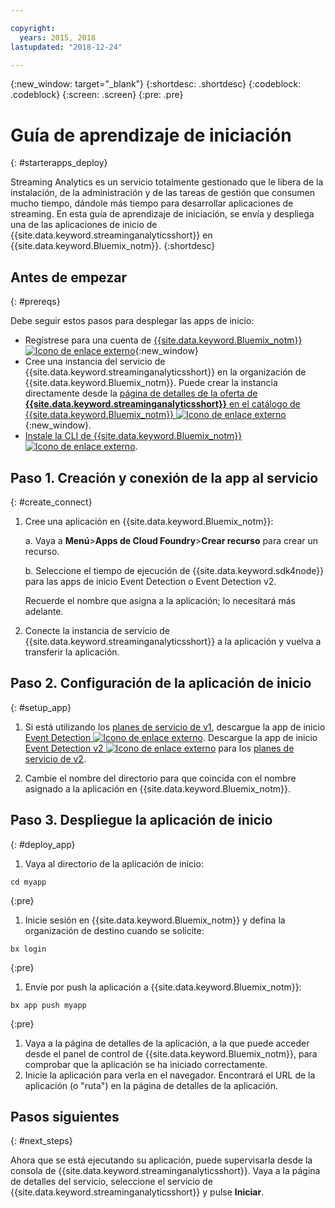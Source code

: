```yaml
---

copyright:
  years: 2015, 2018
lastupdated: "2018-12-24"

---
```


<!-- Attribute definitions -->
{:new_window: target="_blank"}
{:shortdesc: .shortdesc}
{:codeblock: .codeblock}
{:screen: .screen}
{:pre: .pre}

# Guía de aprendizaje de iniciación
{: #starterapps_deploy}

Streaming Analytics es un servicio totalmente gestionado que le libera de la instalación, de la administración y de las tareas de gestión que consumen mucho tiempo, dándole más tiempo para desarrollar aplicaciones de streaming. En esta guía de aprendizaje de iniciación, se envía y despliega una de las aplicaciones de inicio de {{site.data.keyword.streaminganalyticsshort}} en {{site.data.keyword.Bluemix_notm}}.
{:shortdesc}


## Antes de empezar
{: #prereqs}

Debe seguir estos pasos para desplegar las apps de inicio:

* Regístrese para una cuenta de [{{site.data.keyword.Bluemix_notm}} ![Icono de enlace externo](../../icons/launch-glyph.svg "Icono de enlace externo")](https://{DomainName}/registration){:new_window}
* Cree una instancia del servicio de {{site.data.keyword.streaminganalyticsshort}} en la organización de {{site.data.keyword.Bluemix_notm}}. Puede crear la instancia directamente desde la [página de detalles de la oferta de **{{site.data.keyword.streaminganalyticsshort}}** en el catálogo de {{site.data.keyword.Bluemix_notm}} ![Icono de enlace externo](../../icons/launch-glyph.svg "Icono de enlace externo")](https://{DomainName}/catalog/services/streaming-analytics/){:new_window}.  
* [Instale la CLI de {{site.data.keyword.Bluemix_notm}} ![Icono de enlace externo](../../icons/launch-glyph.svg "Icono de enlace externo")](https://{DomainName}/docs/cli/reference/bluemix_cli/get_started.html#getting-started).



## Paso 1. Creación y conexión de la app al servicio
{: #create_connect}

1. Cree una aplicación en {{site.data.keyword.Bluemix_notm}}:

    a. Vaya a **Menú**>**Apps de Cloud Foundry**>**Crear recurso** para crear un recurso.

    b. Seleccione el tiempo de ejecución de {{site.data.keyword.sdk4node}} para las apps de inicio Event Detection o Event Detection v2.

    Recuerde el nombre que asigna a la aplicación; lo necesitará más adelante.
1. Conecte la instancia de servicio de {{site.data.keyword.streaminganalyticsshort}} a la aplicación y vuelva a transferir la aplicación.

## Paso 2. Configuración de la aplicación de inicio
{: #setup_app}

1. Si está utilizando los [planes de servicio de v1](/docs/services/StreamingAnalytics/service_plans.html), descargue la app de inicio [Event Detection ![Icono de enlace externo](../../icons/launch-glyph.svg "Icono de enlace externo")](https://streams-github-samples.mybluemix.net/?get=QuickStart/EventDetection). Descargue la app de inicio [Event Detection v2 ![Icono de enlace externo](../../icons/launch-glyph.svg "Icono de enlace externo")](https://streams-github-samples.mybluemix.net/?get=QuickStart%2FBeta201801%2FEventDetectionV2) para los [planes de servicio de v2](/docs/services/StreamingAnalytics/service_plans.html).

1. Cambie el nombre del directorio para que coincida con el nombre asignado a la aplicación en {{site.data.keyword.Bluemix_notm}}.

## Paso 3. Despliegue la aplicación de inicio
{: #deploy_app}

1. Vaya al directorio de la aplicación de inicio:
  <pre><code>cd myapp</code></pre>
  {:pre}

1. Inicie sesión en {{site.data.keyword.Bluemix_notm}} y defina la organización de destino cuando se solicite:
  <pre><code>bx login</code></pre>
  {:pre}

1. Envíe por push la aplicación a {{site.data.keyword.Bluemix_notm}}:
  <pre><code>bx app push myapp</code></pre>
  {:pre}

1. Vaya a la página de detalles de la aplicación, a la que puede acceder desde el panel de control de {{site.data.keyword.Bluemix_notm}}, para comprobar que la aplicación se ha iniciado correctamente.
1. Inicie la aplicación para verla en el navegador. Encontrará el URL de la aplicación (o "ruta") en la página de detalles de la aplicación.

## Pasos siguientes
{: #next_steps}

Ahora que se está ejecutando su aplicación, puede supervisarla desde la consola de {{site.data.keyword.streaminganalyticsshort}}. Vaya a la página de detalles del servicio, seleccione el servicio de {{site.data.keyword.streaminganalyticsshort}} y pulse **Iniciar**.
